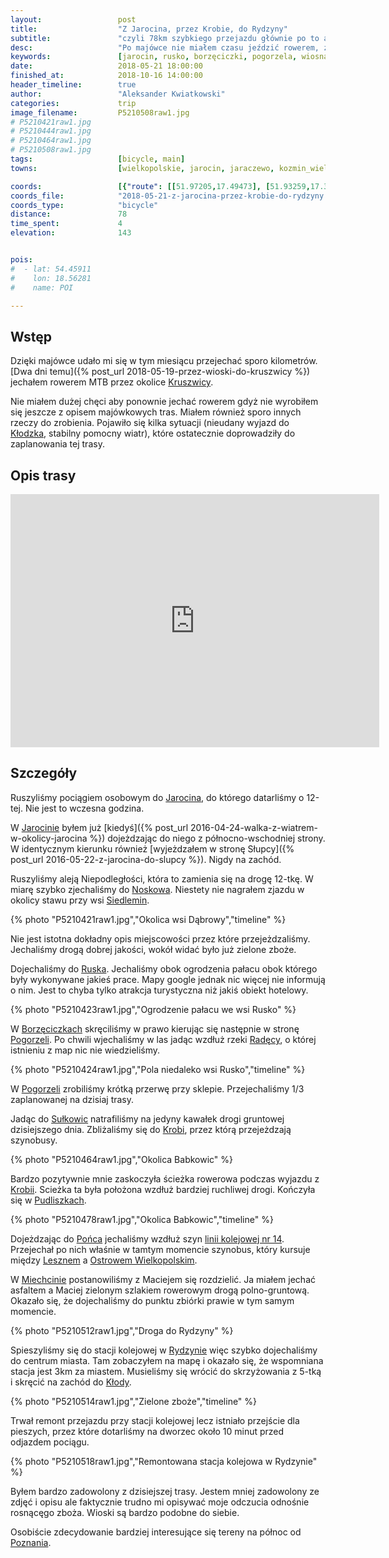 ```yaml
---
layout:                 post
title:                  "Z Jarocina, przez Krobie, do Rydzyny"
subtitle:               "czyli 78km szybkiego przejazdu głównie po to aby zaliczyć kilka gmin"
desc:                   "Po majówce nie miałem czasu jeździć rowerem, zwłaszcza szosą. Nie udał mi się wyjazd do Kłodzka. Dlatego postanowiliśmy wykorzystać urlop i dobrą pogodę aby zobaczyć tereny na zachód od Jarocina."
keywords:               [jarocin, rusko, borzęciczki, pogorzela, wiosna, zielone pola, wielkopolska, krobia, poniec]
date:                   2018-05-21 18:00:00
finished_at:            2018-10-16 14:00:00
header_timeline:        true
author:                 "Aleksander Kwiatkowski"
categories:             trip
image_filename:         P5210508raw1.jpg
# P5210421raw1.jpg
# P5210444raw1.jpg
# P5210464raw1.jpg
# P5210508raw1.jpg
tags:                   [bicycle, main]
towns:                  [wielkopolskie, jarocin, jaraczewo, kozmin_wielkopolski, pogorzela, pepowo, krobia, poniec, rydzyna]

coords:                 [{"route": [[51.97205,17.49473], [51.93259,17.39825], [51.90676,17.37096], [51.86989,17.37130], [51.84826,17.35465], [51.82142,17.26453], [51.80136,17.17218], [51.78215,17.14814], [51.78990,17.08497], [51.79213,17.01459], [51.77376,16.98318], [51.74751,16.88069], [51.76845,16.76723], [51.77970,16.67092], [51.77110,16.64500]], "type": "bicycle"}]
coords_file:            "2018-05-21-z-jarocina-przez-krobie-do-rydzyny.json"
coords_type:            "bicycle"
distance:               78
time_spent:             4
elevation:              143


pois:
#  - lat: 54.45911
#    lon: 18.56281
#    name: POI

---
```


[wiki-kruszwica]: https://pl.wikipedia.org/wiki/Kruszwica
[wiki-klodzko]: https://pl.wikipedia.org/wiki/K%C5%82odzko
[wiki-jarocin]: https://pl.wikipedia.org/wiki/Jarocin
[wiki-noskow]: https://pl.wikipedia.org/wiki/Nosk%C3%B3w_(wojew%C3%B3dztwo_wielkopolskie)
[wiki-siedlemin]: https://pl.wikipedia.org/wiki/Siedlemin
[wiki-rusko]: https://pl.wikipedia.org/wiki/Rusko_(wojew%C3%B3dztwo_wielkopolskie)
[wiki-borzeciczki]: https://pl.wikipedia.org/wiki/Borz%C4%99ciczki
[wiki-pogorzela]: https://pl.wikipedia.org/wiki/Pogorzela
[wiki-radeca-rzeka]: https://pl.wikipedia.org/wiki/Rad%C4%99ca
[wiki-sulkowice]: https://pl.wikipedia.org/wiki/Su%C5%82kowice_(wojew%C3%B3dztwo_wielkopolskie)
[wiki-krobia]: https://pl.wikipedia.org/wiki/Krobia
[wiki-pudliszki]: https://pl.wikipedia.org/wiki/Pudliszki
[wiki-poniec]: https://pl.wikipedia.org/wiki/Poniec
[wiki-leszno]: https://pl.wikipedia.org/wiki/Leszno
[wiki-ostrow-wielkopolski]: https://pl.wikipedia.org/wiki/Ostr%C3%B3w_Wielkopolski
[wiki-miechcin]: https://pl.wikipedia.org/wiki/Miechcin
[wiki-rydzyna]: https://pl.wikipedia.org/wiki/Rydzyna
[wiki-kloda]: https://pl.wikipedia.org/wiki/K%C5%82oda_(powiat_leszczy%C5%84ski)
[wiki-linia-14]: https://pl.wikipedia.org/wiki/Linia_kolejowa_nr_14
[wiki-poznan]: https://pl.wikipedia.org/wiki/Pozna%C5%84

## Wstęp

Dzięki majówce udało mi się w tym miesiącu przejechać sporo kilometrów.
[Dwa dni temu]({% post_url 2018-05-19-przez-wioski-do-kruszwicy %})
jechałem rowerem MTB przez okolice [Kruszwicy][wiki-kruszwica].

Nie miałem dużej chęci aby ponownie jechać rowerem gdyż nie wyrobiłem się jeszcze z opisem
majówkowych tras. Miałem również sporo innych rzeczy do zrobienia. Pojawiło się
kilka sytuacji (nieudany wyjazd do
[Kłodzka][wiki-klodzko], stabilny pomocny wiatr),
które ostatecznie doprowadziły do zaplanowania tej trasy.

## Opis trasy

<iframe height='405' width='590' frameborder='0' allowtransparency='true' scrolling='no' src='https://www.strava.com/activities/1586575303/embed/8efa3a5ad36246e9e97b71b1693f3f216dd67219'></iframe>

## Szczegóły

Ruszyliśmy pociągiem osobowym do [Jarocina][wiki-jarocin], do którego
datarliśmy o 12-tej. Nie jest to wczesna godzina.

W [Jarocinie][wiki-jarocin] byłem już
[kiedyś]({% post_url 2016-04-24-walka-z-wiatrem-w-okolicy-jarocina %})
dojeżdzając do niego z północno-wschodniej strony. W identycznym
kierunku również
[wyjeżdzałem w stronę Słupcy]({% post_url 2016-05-22-z-jarocina-do-slupcy %}).
Nigdy na zachód.

Ruszyliśmy aleją Niepodległości, która to zamienia się na drogę 12-tkę.
W miarę szybko zjechaliśmy do [Noskowa][wiki-noskow]. Niestety nie nagrałem
zjazdu w okolicy stawu przy wsi [Siedlemin][wiki-siedlemin].

{% photo "P5210421raw1.jpg","Okolica wsi Dąbrowy","timeline" %}

Nie jest istotna dokładny opis miejscowości przez które przejeżdzaliśmy.
Jechaliśmy drogą dobrej jakości, wokół widać było już zielone zboże.

Dojechaliśmy do [Ruska][wiki-rusko]. Jechaliśmy obok ogrodzenia
pałacu obok którego były wykonywane jakieś prace. Mapy google jednak nic więcej
nie informują o nim. Jest to chyba tylko atrakcja turystyczna niż
jakiś obiekt hotelowy.

{% photo "P5210423raw1.jpg","Ogrodzenie pałacu we wsi Rusko" %}

W [Borzęciczkach][wiki-borzeciczki] skręciliśmy w prawo kierując się
następnie w stronę [Pogorzeli][wiki-pogorzela]. Po chwili wjechaliśmy
w las jadąc wzdłuż rzeki [Radęcy][wiki-radeca-rzeka], o której
istnieniu z map nic nie wiedzieliśmy.

{% photo "P5210424raw1.jpg","Pola niedaleko wsi Rusko","timeline" %}

W [Pogorzeli][wiki-pogorzela] zrobiliśmy krótką przerwę przy sklepie. Przejechaliśmy
1/3 zaplanowanej na dzisiaj trasy.

Jadąc do [Sułkowic][wiki-sulkowice] natrafiliśmy na jedyny kawałek drogi gruntowej
dzisiejszego dnia. Zbliżaliśmy się do [Krobi][wiki-krobia], przez którą przejeżdzają
szynobusy.

{% photo "P5210464raw1.jpg","Okolica Babkowic" %}

Bardzo pozytywnie mnie zaskoczyła ścieżka rowerowa podczas wyjazdu
z [Krobii][wiki-krobia]. Scieżka ta była
położona wzdłuż bardziej ruchliwej drogi. Kończyła się w [Pudliszkach][wiki-pudliszki].

{% photo "P5210478raw1.jpg","Okolica Babkowic","timeline" %}

Dojeżdzając do [Pońca][wiki-poniec] jechaliśmy wzdłuż szyn
[linii kolejowej nr 14][wiki-linia-14]. Przejechał po nich właśnie
w tamtym momencie szynobus, który kursuje między [Lesznem][wiki-leszno]
a [Ostrowem Wielkopolskim][wiki-ostrow-wielkopolski].

W [Miechcinie][wiki-miechcin] postanowiliśmy z Maciejem się rozdzielić. Ja
miałem jechać asfaltem a Maciej zielonym szlakiem rowerowym drogą polno-gruntową.
Okazało się, że dojechaliśmy do punktu zbiórki prawie w tym samym momencie.

{% photo "P5210512raw1.jpg","Droga do Rydzyny" %}

Spieszyliśmy się do stacji kolejowej w [Rydzynie][wiki-rydzyna] więc szybko
dojechaliśmy do centrum miasta. Tam zobaczyłem na mapę i okazało się, że
wspomniana stacja jest 3km za miastem. Musieliśmy się wrócić do skrzyżowania
z 5-tką i skręcić na zachód do [Kłody][wiki-kloda].

{% photo "P5210514raw1.jpg","Zielone zboże","timeline" %}

Trwał remont przejazdu przy stacji kolejowej lecz istniało przejście dla
pieszych, przez które dotarliśmy na dworzec około 10 minut przed odjazdem
pociągu.

{% photo "P5210518raw1.jpg","Remontowana stacja kolejowa w Rydzynie" %}

Byłem bardzo zadowolony z dzisiejszej trasy. Jestem mniej zadowolony ze zdjęć
i opisu ale faktycznie trudno mi opisywać moje odczucia odnośnie rosnącęgo
zboża. Wioski są bardzo podobne do siebie.

Osobiście zdecydowanie bardziej interesujące się tereny na północ od [Poznania][wiki-poznan].
